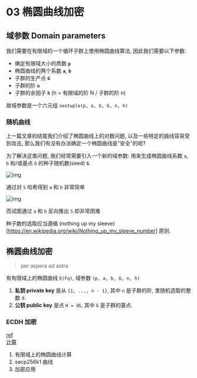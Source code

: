 03 椭圆曲线加密
================

## 域参数 Domain parameters

我们需要在有限域的一个循环子群上使用椭圆曲线算法, 因此我们需要以下参数:

* 确定有限域大小的质数 **`p`**
* 椭圆曲线的两个系数 **`a`**, **`b`**
* 子群的生产点 **`G`**
* 子群的阶 **`n`**
* 子群的余因子 **`h`** (h = 有限域的阶 N / 子群的阶 n)

故域参数是一个六元组 `sextuple(p, a, b, G, n, h)`  

### 随机曲线

上一篇文章的结尾我们介绍了椭圆曲线上的对数问题, 以及一些特定的曲线容易受到攻击, 那么我们有没有办法确定一个椭圆曲线是"安全"的呢?  

为了解决这类问题, 我们经常需要引入一个新的域参数: 用来生成椭圆曲线系数 `a`, `b` 和/或基点 `G` 的种子随机数(seed) **`S`**.  

![img](http://andrea.corbellini.name/images/random-parameters-generation.png)  

通过对 `S` 哈希得到 `a` 和 `b` 非常简单  

![img](http://andrea.corbellini.name/images/seed-inversion.png)

而试图通过 `a` 和 `b` 反向推出 `S` 却非常困难  

种子数的选取应当遵循 (nothing up my sleeve)[https://en.wikipedia.org/wiki/Nothing_up_my_sleeve_number] 原则.  

## 椭圆曲线加密

> per aspera ad astra

有有限域上的椭圆曲线 `E(Fq)`, 域参数 `(p, a, b, G, n, h)`  

1. **私钥 private key** 是从 `{1, ..., n - 1}`, 其中 `n` 是子群的阶, 里随机选取的整数 `d`.
2. **公钥 public key** 是点 `H = dG`, 其中 `G` 是子群的基点.

### ECDH 加密

[ref](http://andrea.corbellini.name/2015/05/30/elliptic-curve-cryptography-ecdh-and-ecdsa/)  
[计算](https://en.wikipedia.org/wiki/Elliptic_curve_point_multiplication)

1. 有限域上的椭圆曲线计算  
2. secp256k1 曲线  
3. 加密应用  